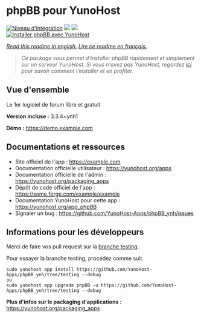 # phpBB pour YunoHost

[![Niveau d'intégration](https://dash.yunohost.org/integration/phpBB.svg)](https://dash.yunohost.org/appci/app/phpBB) ![](https://ci-apps.yunohost.org/ci/badges/phpBB.status.svg) ![](https://ci-apps.yunohost.org/ci/badges/phpBB.maintain.svg)  
[![Installer phpBB avec YunoHost](https://install-app.yunohost.org/install-with-yunohost.svg)](https://install-app.yunohost.org/?app=phpBB)

*[Read this readme in english.](./README.md)*
*[Lire ce readme en français.](./README_fr.md)*

> *Ce package vous permet d'installer phpBB rapidement et simplement sur un serveur YunoHost.
Si vous n'avez pas YunoHost, regardez [ici](https://yunohost.org/#/install) pour savoir comment l'installer et en profiter.*

## Vue d'ensemble

Le 1er logiciel de forum libre et gratuit

**Version incluse :** 3.3.4~ynh1

**Démo :** https://demo.example.com

## Documentations et ressources

* Site officiel de l'app : https://example.com
* Documentation officielle utilisateur : https://yunohost.org/apps
* Documentation officielle de l'admin : https://yunohost.org/packaging_apps
* Dépôt de code officiel de l'app : https://some.forge.com/example/example
* Documentation YunoHost pour cette app : https://yunohost.org/app_phpBB
* Signaler un bug : https://github.com/YunoHost-Apps/phpBB_ynh/issues

## Informations pour les développeurs

Merci de faire vos pull request sur la [branche testing](https://github.com/YunoHost-Apps/phpBB_ynh/tree/testing).

Pour essayer la branche testing, procédez comme suit.
```
sudo yunohost app install https://github.com/YunoHost-Apps/phpBB_ynh/tree/testing --debug
ou
sudo yunohost app upgrade phpBB -u https://github.com/YunoHost-Apps/phpBB_ynh/tree/testing --debug
```

**Plus d'infos sur le packaging d'applications :** https://yunohost.org/packaging_apps